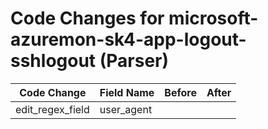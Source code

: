 # Code Changes for microsoft-azuremon-sk4-app-logout-sshlogout (Parser)

| Code Change | Field Name | Before | After |
|-------------|------------|--------|-------|
| edit_regex_field | user_agent |  |  |
